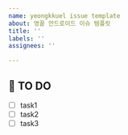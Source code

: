 ```yaml
---
name: yeongkkuel issue template
about: 영끌 안드로이드 이슈 템플릿
title: ''
labels: ''
assignees: ''

---
```


## 🚩 TO DO
- [ ] task1
- [ ] task2
- [ ] task3

<!-- TO DO task를 상세하게 나눠주세요! -->

